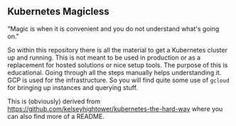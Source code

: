 ## Kubernetes Magicless

"Magic is when it is convenient and you do not understand what's going on."

So within this repository there is all the material to get a Kubernetes cluster up and running. This is not meant to be used in production or as a replacement for hosted solutions or nice setup tools. The purpose of this is educational. Going through all the steps manually helps understanding it. GCP is used for the infrastructure. So you will find quite some use of `gcloud` for bringing up instances and querying stuff.

This is (obviously) derived from https://github.com/kelseyhightower/kubernetes-the-hard-way where you can also find more of a README.

